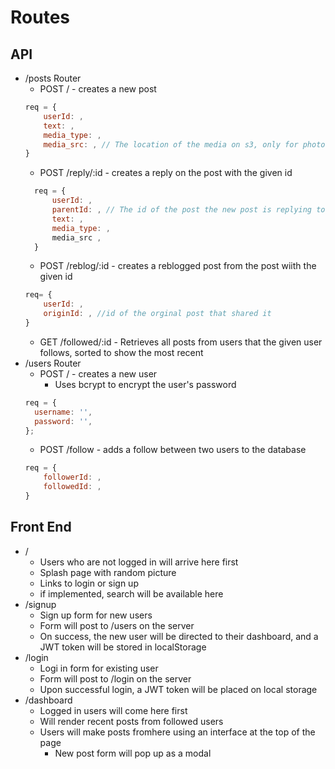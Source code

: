 # Routes

## API

- /posts Router
  - POST / - creates a new post
  ```js
  req = {
      userId: ,
      text: ,
      media_type: ,
      media_src: , // The location of the media on s3, only for photo,, video, or audio posts
  }
  ```
  - POST /reply/:id - creates a reply on the post with the given id
  ```js
    req = {
        userId: ,
        parentId: , // The id of the post the new post is replying to
        text: ,
        media_type: ,
        media_src ,
    }
  ```
  - POST /reblog/:id - creates a reblogged post from the post wiith the given id
  ```js
  req= {
      userId: ,
      originId: , //id of the orginal post that shared it
  }
  ```
  - GET /followed/:id - Retrieves all posts from users that the given user follows, sorted to show the most recent
- /users Router
  - POST / - creates a new user
    - Uses bcrypt to encrypt the user's password
  ```js
  req = {
  	username: '',
  	password: '',
  };
  ```
  - POST /follow - adds a follow between two users to the database
  ```js
  req = {
      followerId: ,
      followedId: ,
  }
  ```

## Front End

- /
  - Users who are not logged in will arrive here first
  - Splash page with random picture
  - Links to login or sign up
  - if implemented, search will be available here
- /signup
  - Sign up form for new users
  - Form will post to /users on the server
  - On success, the new user will be directed to their dashboard, and a JWT token will be stored in localStorage
- /login
  - Logi in form for existing user
  - Form will post to /login on the server
  - Upon successful login, a JWT token will be placed on local storage
- /dashboard
  - Logged in users will come here first
  - Will render recent posts from followed users
  - Users will make posts fromhere using an interface at the top of the page
    - New post form will pop up as a modal

